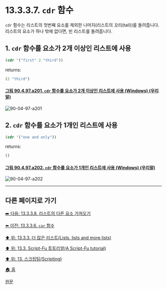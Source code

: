 # 13.3.3.7. `cdr` 함수
`cdr` 함수는 리스트의 첫번째 요소를 제외한 나머지(리스트의 꼬리(tail))를 돌려줍니다. 리스트의 요소가 하나 밖에 없다면, 빈 리스트를 돌려줍니다.

## 1. `cdr` 함수를 요소가 2개 이상인 리스트에 사용
```scheme
(cdr '("first" 2 "third"))
```

returns:

```scheme
(2 "third")
```

<a id="90-04-97-a201"></a>

#### [그림 90.4.97.a201. `cdr` 함수를 요소가 2개 이상인 리스트에 사용 (Windows) (우리말)](./90-04-97-script_fu_console.md#90-04-97-a201)
![90-04-97-a201](https://github.com/wonder13662/gimp/assets/15767104/6f3e7dcf-2ed2-490d-bae1-79c00f3b7321)

## 2. `cdr` 함수를 요소가 1개인 리스트에 사용
```scheme
(cdr '("one and only"))
```

returns:

```scheme
()
```

<a id="90-04-97-a202"></a>

#### [그림 90.4.97.a202. `cdr` 함수를 요소가 1개인 리스트에 사용 (Windows) (우리말)](./90-04-97-script_fu_console.md#90-04-97-a202)
![90-04-97-a202](https://github.com/wonder13662/gimp/assets/15767104/31ad9066-ce42-4e84-8c85-d2c6c622cb51)

***

## 다른 페이지로 가기

[➡️ 다음: 13.3.3.8. 리스트의 다른 요소 가져오기](./13-03-03-08-accessing_other_elements_in_a_list.md)

[⬅️ 이전: 13.3.3.6. `car` 함수](./13-03-03-06-the_car_function.md)

[⬆️ 위: 13.3.3. 더 많은 리스트(Lists, lists and more lists)](./13-03-03-00-lists-lists-and-more-lists.md)

[⬆️ 위: 13.3. Script-Fu 튜토리얼(A Script-Fu tutorial)](./13-03-00-a-script-fu-tutorial.md)

[⬆️ 위: 13. 스크립팅(Scripting)](./13-00-scripting.md)

[🏠 홈](./00-home.md)

[원문](https://docs.gimp.org/2.10/ko/gimp-using-script-fu-tutorial-lists.html#idm9800)
